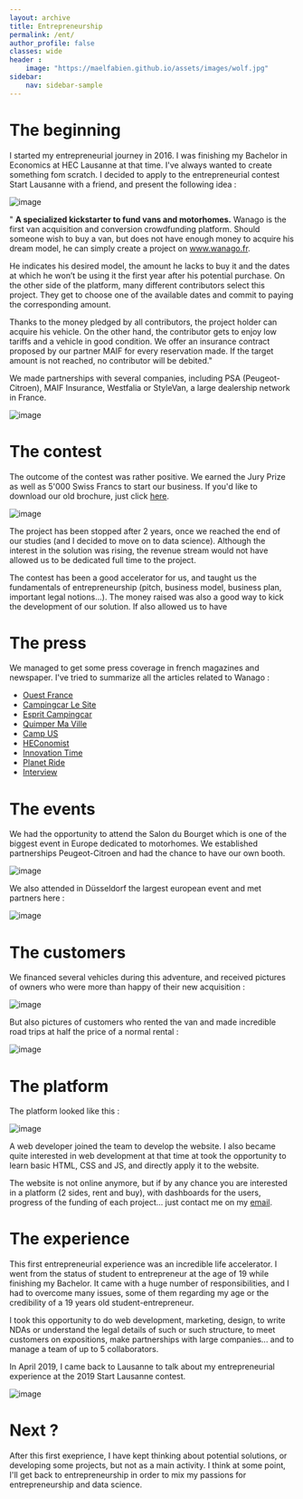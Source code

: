 ```yaml
---
layout: archive
title: Entrepreneurship
permalink: /ent/
author_profile: false
classes: wide
header :
    image: "https://maelfabien.github.io/assets/images/wolf.jpg"
sidebar:
    nav: sidebar-sample
---
```


# The beginning

I started my entrepreneurial journey in 2016. I was finishing my Bachelor in Economics at HEC Lausanne at that time. I've always wanted to create something fom scratch. I decided to apply to the entrepreneurial contest Start Lausanne with a friend, and present the following idea :

![image](https://maelfabien.github.io/assets/images/wanago.png)

" **A specialized kickstarter to fund vans and motorhomes.**  Wanago is the first van acquisition and conversion crowdfunding platform. Should someone wish to buy a van, but does not have enough money to acquire his dream model, he can simply create a project on www.wanago.fr.

He indicates his desired model, the amount he lacks to buy it and the dates at which he won’t be using it the first year after his potential purchase. On the other side of the platform, many different contributors select this project. They get to choose one of the available dates and commit to paying the corresponding amount.

Thanks to the money pledged by all contributors, the project holder can acquire his vehicle. On the other hand, the contributor gets to enjoy low tariffs and a vehicle in good condition. We offer an insurance contract proposed by our partner MAIF for every reservation made. If the target amount is not reached, no contributor will be debited."

We made partnerships with several companies, including PSA (Peugeot-Citroen), MAIF Insurance, Westfalia or StyleVan, a large dealership network in France.

![image](https://maelfabien.github.io/assets/images/partners.png)

# The contest

The outcome of the contest was rather positive. We earned the Jury Prize as well as 5'000 Swiss Francs to start our business. If you'd like to download our old brochure, just click [here](https://maelfabien.github.io/assets/images/press.pdf). 

![image](https://maelfabien.github.io/assets/images/wanago.jpg)

The project has been stopped after 2 years, once we reached the end of our studies (and I decided to move on to data science). Although the interest in the solution was rising, the revenue stream would not have allowed us to be dedicated full time to the project.

The contest has been a good accelerator for us, and taught us the fundamentals of entrepreneurship (pitch, business model, business plan, important legal notions...). The money raised was also a good way to kick the development of our solution. If also allowed us to have 

# The press

We managed to get some press coverage in french magazines and newspaper. I've tried to summarize all the articles related to Wanago :
- [Ouest France](https://www.ouest-france.fr/bretagne/chateaulin-29150/financer-son-camping-car-avec-des-jours-de-location-5261817)
- [Campingcar Le Site](https://www.campingcarlesite.com/achat-camping-car/2378-wanago-l-ingenieux-financement-solidaire/)
- [Esprit Campingcar](https://www.espritcampingcar.com/10211-wanago-nouvelle-plateforme-collaborative-unique/)
- [Quimper Ma Ville](https://quimper.maville.com/actu/actudet_-financer-son-camping-car-avec-des-jours-de-location_6-3285043_actu.Htm)
- [Camp US](http://camp-us.fr/economie-collaborative-tourisme/)
- [HEConomist](https://heconomist.ch/2017/10/12/wanago-rever-cest-collaborer/)
- [Innovation Time](https://innovation-time.com/fr/wanago-on-louait-on-achetait-van-cet-ete/)
- [Planet Ride](https://www.planet-ride.com/en/travel-camper-van-rv/france-en/articles/aidez-estelle-thomas-a-partir-road-trip-2/)
- [Interview](https://vimeo.com/238899507)

# The events

We had the opportunity to attend the Salon du Bourget which is one of the biggest event in Europe dedicated to motorhomes. We established partnerships Peugeot-Citroen and had the chance to have our own booth.

![image](https://maelfabien.github.io/assets/images/salon.jpg)

We also attended in Düsseldorf the largest european event and met partners here :

![image](https://maelfabien.github.io/assets/images/kyle.jpg)

# The customers

We financed several vehicles during this adventure, and received pictures of owners who were more than happy of their new acquisition : 

![image](https://maelfabien.github.io/assets/images/acq.jpg)

But also pictures of customers who rented the van and made incredible road trips at half the price of a normal rental :

![image](https://maelfabien.github.io/assets/images/cust.png)

# The platform

The platform looked like this :

![image](https://maelfabien.github.io/assets/images/platform.png)

A web developer joined the team to develop the website. I also became quite interested in web development at that time at took the opportunity to learn basic HTML, CSS and JS, and directly apply it to the website.

The website is not online anymore, but if by any chance you are interested in a platform (2 sides, rent and buy), with dashboards for the users, progress of the funding of each project... just contact me on my [email](mailto:mael.fabien@gmail.com).
 
# The experience
 
 This first entrepreneurial experience was an incredible life accelerator. I went from the status of student to entrepreneur at the age of 19 while finishing my Bachelor. It came with a huge number of responsibilities, and I had to overcome many issues, some of them regarding my age or the credibility of a 19 years old student-entrepreneur.
 
I took this opportunity to do web development, marketing, design, to write NDAs or understand the legal details of such or such structure, to meet customers on expositions, make partnerships with large companies... and to manage a team of up to 5 collaborators.

In April 2019, I came back to Lausanne to talk about my entrepreneurial experience at the 2019 Start Lausanne contest.

![image](https://maelfabien.github.io/assets/images/speak.jpg)

# Next ?
 
After this first exeprience, I have kept thinking about potential solutions, or developing some projects, but not as a main activity. I think at some point, I'll get back to entrepreneurship in order to mix my passions for entrepreneurship and data science. 
